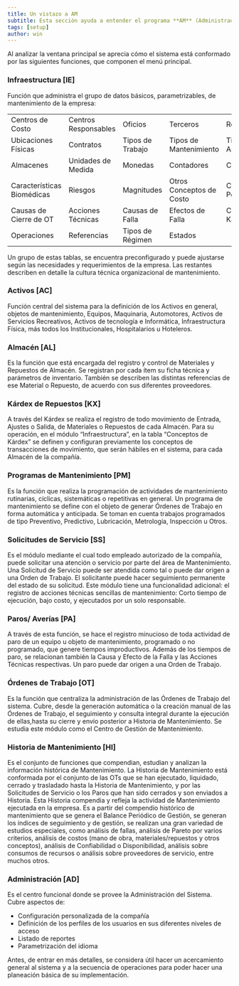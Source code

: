 ```yaml
---
title: Un vistazo a AM
subtitle: Esta sección ayuda a entender el programa **AM** (Administrador de Mantenimiento) y a implementarlo para lograr la satisfacción de las necesidades de administración del mantenimiento de los activos en su empresa.
tags: [setup]
author: win
---
```


Al analizar la ventana principal se aprecia cómo el sistema está conformado por las siguientes funciones, que componen el menú principal.

### **Infraestructura [IE]**

Función que administra el grupo de datos básicos, parametrizables, de mantenimiento de la empresa:

| | | | | |
|-|-|-|-|-|
| Centros de Costo           | Centros Responsables | Oficios          | Terceros                 | Responsables           |
| Ubicaciones Físicas        | Contratos            | Tipos de Trabajo | Tipos de Mantenimiento   | Tipos de Actividad     |
| Almacenes                  | Unidades de Medida   | Monedas          | Contadores               | Características        |
| Características Biomédicas | Riesgos              | Magnitudes       | Otros Conceptos de Costo | Causas de OT Pendiente |
| Causas de Cierre de OT     | Acciones Técnicas    | Causas de Falla  | Efectos de Falla         | Conceptos de Kárdex    |
| Operaciones                | Referencias          | Tipos de Régimen | Estados                  |                        |

Un grupo de estas tablas, se encuentra preconfigurado y puede ajustarse según las necesidades y requerimientos de la empresa. Las restantes describen en detalle la cultura técnica organizacional de mantenimiento.

### **Activos [AC]**

Función central del sistema para la definición de los Activos en general, objetos de mantenimiento, Equipos, Maquinaria, Automotores, Activos de Servicios Recreativos, Activos de tecnología e Informática, Infraestructura Física, más todos los Institucionales, Hospitalarios u Hoteleros.

### **Almacén [AL]**

Es la función que está encargada del registro y control de Materiales y
Repuestos de Almacén. Se registran por cada ítem su ficha técnica y parámetros de inventario. También se describen las distintas referencias de ese Material o Repuesto, de acuerdo con sus diferentes proveedores.

### **Kárdex de Repuestos [KX]**

A través del Kárdex se realiza el registro de todo movimiento
de Entrada, Ajustes o Salida, de Materiales o Repuestos de cada Almacén. Para su operación, en el módulo “Infraestructura”, en la tabla “Conceptos de Kárdex” se definen y configuran previamente los conceptos de transacciones de movimiento, que serán hábiles en el sistema, para cada Almacén de la compañía.

### **Programas de Mantenimiento [PM]**

Es la función que realiza la programación de actividades de mantenimiento rutinarias, cíclicas, sistemáticas o repetitivas en general. Un programa de mantenimiento se define con el objeto de generar Órdenes de Trabajo en forma automática y anticipada. Se toman en cuenta trabajos programados de tipo Preventivo, Predictivo, Lubricación, Metrología, Inspección u Otros.

### **Solicitudes de Servicio [SS]**

Es el módulo mediante el cual todo empleado autorizado de la compañía, puede solicitar una atención o servicio por parte del área de Mantenimiento. Una Solicitud de Servicio puede ser atendida como tal o puede dar origen a una Orden de Trabajo.
El solicitante puede hacer seguimiento permanente del estado de su solicitud. Este módulo tiene una funcionalidad adicional: el registro de acciones técnicas sencillas de mantenimiento: Corto tiempo de ejecución, bajo costo, y ejecutados por un solo responsable.

### **Paros/ Averías [PA]**

A través de esta función, se hace el registro minucioso de toda
actividad de paro de un equipo u objeto de mantenimiento, programado o no programado, que genere tiempos improductivos. Además de los tiempos de paro, se relacionan también la Causa y Efecto de la Falla y las Acciones Técnicas respectivas. Un paro puede dar origen a una Orden de Trabajo.

### **Órdenes de Trabajo [OT]**

Es la función que centraliza la administración de las Órdenes de Trabajo del sistema. Cubre, desde la generación automática o la creación manual de las Órdenes de Trabajo, el seguimiento y consulta integral durante la ejecución de ellas,hasta su cierre y envío posterior a Historia de Mantenimiento. Se estudia este módulo
como el Centro de Gestión de Mantenimiento.

### **Historia de Mantenimiento [HI]**

Es el conjunto de funciones que compendian, estudian y analizan la información histórica de Mantenimiento. La Historia de Mantenimiento está conformada por el conjunto de las OTs que se han ejecutado, liquidado, cerrado y trasladado hasta la Historia de Mantenimiento, y por las Solicitudes de Servicio o los Paros que han sido cerrados y son enviados a Historia. Esta Historia compendia y refleja la actividad de Mantenimiento ejecutada en la empresa. Es a partir del compendio histórico de mantenimiento que se genera el Balance Periódico de Gestión, se generan los índices de seguimiento y de gestión, se realizan una gran variedad de estudios especiales, como análisis de fallas, análisis de Pareto por varios criterios, análisis de costos (mano de obra, materiales/repuestos y otros conceptos), análisis de Confiabilidad o Disponibilidad, análisis sobre consumos de recursos o análisis sobre proveedores de servicio, entre muchos otros.

### **Administración [AD]**

Es el centro funcional donde se provee la Administración del Sistema. Cubre aspectos de:

- Configuración personalizada de la compañía
- Definición de los perfiles de los usuarios en sus diferentes niveles de acceso
- Listado de reportes
- Parametrización del idioma

Antes, de entrar en más detalles, se considera útil hacer un acercamiento general al sistema y a la secuencia de operaciones para poder hacer una planeación básica de su implementación.